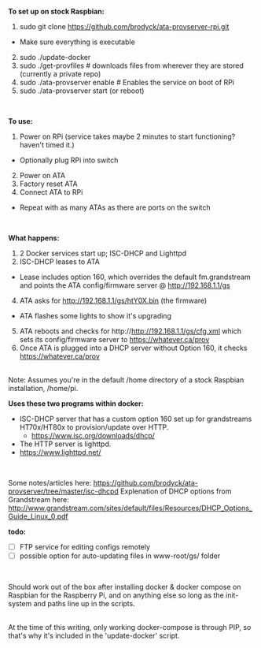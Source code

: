 **To set up on stock Raspbian:**
1. sudo git clone https://github.com/brodyck/ata-provserver-rpi.git
  - Make sure everything is executable 
2. sudo ./update-docker 
3. sudo ./get-provfiles # downloads files from wherever they are stored (currently a private repo)
4. sudo ./ata-provserver enable # Enables the service on boot of RPi
5. sudo ./ata-provserver start (or reboot)  
<br/>

**To use:**
1. Power on RPi (service takes maybe 2 minutes to start functioning? haven't timed it.)
  - Optionally plug RPi into switch
2. Power on ATA
3. Factory reset ATA
4. Connect ATA to RPi
  - Repeat with as many ATAs as there are ports on the switch  
<br/>

**What happens:**
1. 2 Docker services start up; ISC-DHCP and Lighttpd
2. ISC-DHCP leases to ATA
  - Lease includes option 160, which overrides the default fm.grandstream and points the ATA config/firmware server @ http://192.168.1.1/gs
4. ATA asks for http://192.168.1.1/gs/htY0X.bin (the firmware)
  - ATA flashes some lights to show it's upgrading
5. ATA reboots and checks for http://http://192.168.1.1/gs/cfg.xml which sets its config/firmware server to https://whatever.ca/prov
6. Once ATA is plugged into a DHCP server without Option 160, it checks https://whatever.ca/prov  
<br/>
Note: Assumes you're in the default /home directory of a stock Raspbian installation, /home/pi.  
<br/>

**Uses these two programs within docker:**
- ISC-DHCP server that has a custom option 160 set up for grandstreams HT70x/HT80x to provision/update over HTTP.
  - https://www.isc.org/downloads/dhcp/
 - The HTTP server is lighttpd.
  - https://www.lighttpd.net/
<br/>

Some notes/articles here: https://github.com/brodyck/ata-provserver/tree/master/isc-dhcpd
Explenation of DHCP options from Grandstream here: http://www.grandstream.com/sites/default/files/Resources/DHCP_Options_Guide_Linux_0.pdf
<br/>

**todo:**
- [ ] FTP service for editing configs remotely
- [ ] possible option for auto-updating files in www-root/gs/ folder  
<br/>

Should work out of the box after installing docker & docker compose on Raspbian for the Raspberry Pi, and on anything else so long as the init-system and paths line up in the scripts.  
<br/>

At the time of this writing, only working docker-compose is through PIP, so that's why it's included in the 'update-docker' script.
<br/>


